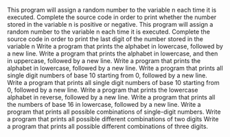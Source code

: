 This program will assign a random number to the variable n each time it is executed. Complete the source code in order to print whether the number stored in the variable n is positive or negative.
This program will assign a random number to the variable n each time it is executed. Complete the source code in order to print the last digit of the number stored in the variable n
Write a program that prints the alphabet in lowercase, followed by a new line.
Write a program that prints the alphabet in lowercase, and then in uppercase, followed by a new line.
Write a program that prints the alphabet in lowercase, followed by a new line.
Write a program that prints all single digit numbers of base 10 starting from 0, followed by a new line.
Write a program that prints all single digit numbers of base 10 starting from 0, followed by a new line.
Write a program that prints the lowercase alphabet in reverse, followed by a new line.
Write a program that prints all the numbers of base 16 in lowercase, followed by a new line.
Write a program that prints all possible combinations of single-digit numbers.
Write a program that prints all possible different combinations of two digits
Write a program that prints all possible different combinations of three digits.
